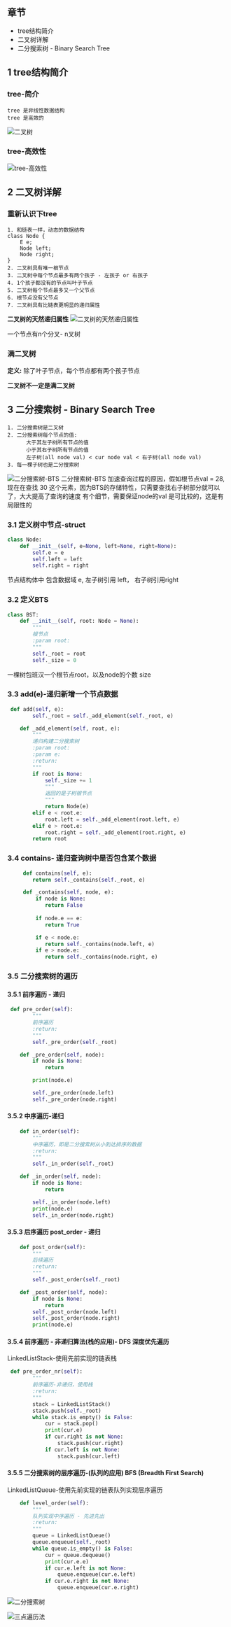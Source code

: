 ## 章节 
* tree结构简介
* 二叉树详解
* 二分搜索树 - Binary Search Tree


## 1 tree结构简介
### tree-简介
```
tree 是非线性数据结构
tree 是高效的
```
![二叉树](img/tree_ds.png)

### tree-高效性
![tree-高效性](img/tree.png)

## 2 二叉树详解
### 重新认识下tree
```
1. 和链表一样，动态的数据结构
class Node {
    E e;
    Node left;
    Node right;
}
2. 二叉树具有唯一根节点
3. 二叉树中每个节点最多有两个孩子 - 左孩子 or 右孩子
4. 1个孩子都没有的节点叫叶子节点
5. 二叉树每个节点最多又一个父节点
6. 根节点没有父节点
7. 二叉树具有比链表更明显的递归属性
```
**二叉树的天然递归属性**
![二叉树的天然递归属性](img/tree_digui.jpeg)

一个节点有n个分叉- n叉树

### 满二叉树
**定义:** 除了叶子节点，每个节点都有两个孩子节点

**二叉树不一定是满二叉树**

## 3 二分搜索树 - Binary Search Tree
```
1. 二分搜索树是二叉树
2. 二分搜索树每个节点的值:
      大于其左子树所有节点的值
      小于其右子树所有节点的值
      左子树(all node val) < cur node val < 右子树(all node val)
3. 每一棵子树也是二分搜索树
```
![二分搜索树-BTS](img/二分搜索树-BTS.jpeg)
二分搜索树-BTS 加速查询过程的原因，假如根节点val = 28, 现在在查找 30 这个元素，因为BTS的存储特性，只需要查找右子树部分就可以了，大大提高了查询的速度
有个细节，需要保证node的val 是可比较的，这是有局限性的
### 3.1 定义树中节点-struct
```python
class Node:
    def __init__(self, e=None, left=None, right=None):
        self.e = e
        self.left = left
        self.right = right
```
节点结构体中 包含数据域 e, 左子树引用 left， 右子树引用right

### 3.2 定义BTS 
```python
class BST:
    def __init__(self, root: Node = None):
        """
        根节点
        :param root:
        """
        self._root = root
        self._size = 0
```
一棵树包班汉一个根节点root，以及node的个数 size

### 3.3  add(e)-递归新增一个节点数据
```python
 def add(self, e):
        self._root = self._add_element(self._root, e)

    def _add_element(self, root, e):
        """
        递归构建二分搜索树
        :param root:
        :param e:
        :return:
        """
        if root is None:
            self._size += 1
            """
            返回的是子树根节点
            """
            return Node(e)
        elif e < root.e:
            root.left = self._add_element(root.left, e)
        elif e > root.e:
            root.right = self._add_element(root.right, e)
        return root
```

### 3.4 contains- 递归查询树中是否包含某个数据
```python
     def contains(self, e):
        return self._contains(self._root, e)

     def _contains(self, node, e):
         if node is None:
            return False
 
         if node.e == e:
            return True

         if e < node.e:
            return self._contains(node.left, e)
         if e > node.e:
            return self._contains(node.right, e)
```

### 3.5 二分搜索树的遍历
#### 3.5.1 前序遍历 - 递归
```python
 def pre_order(self):
        """
        前序遍历
        :return: 
        """
        self._pre_order(self._root)

    def _pre_order(self, node):
        if node is None:
            return

        print(node.e)

        self._pre_order(node.left)
        self._pre_order(node.right)
```

#### 3.5.2 中序遍历-递归
```python
    def in_order(self):
        """
        中序遍历，即是二分搜索树从小到达排序的数据
        :return:
        """
        self._in_order(self._root)

    def _in_order(self, node):
        if node is None:
            return

        self._in_order(node.left)
        print(node.e)
        self._in_order(node.right)
```
#### 3.5.3 后序遍历 post_order - 递归
```python
    def post_order(self):
        """
        后续遍历
        :return:
        """
        self._post_order(self._root)

    def _post_order(self, node):
        if node is None:
            return
        self._post_order(node.left)
        self._post_order(node.right)
        print(node.e)
```
####  3.5.4 前序遍历 - 非递归算法(栈的应用)- DFS 深度优先遍历
LinkedListStack-使用先前实现的链表栈
```python
 def pre_order_nr(self):
        """
        前序遍历-非递归，使用栈 
        :return:
        """
        stack = LinkedListStack()
        stack.push(self._root)
        while stack.is_empty() is False:
            cur = stack.pop()
            print(cur.e)
            if cur.right is not None:
                stack.push(cur.right)
            if cur.left is not None:
                stack.push(cur.left)
```
#### 3.5.5 二分搜索树的层序遍历-(队列的应用) BFS (Breadth First Search)
LinkedListQueue-使用先前实现的链表队列实现层序遍历

```python
    def level_order(self):
        """
        队列实现中序遍历 - 先进先出
        :return:
        """
        queue = LinkedListQueue()
        queue.enqueue(self._root)
        while queue.is_empty() is False:
            cur = queue.dequeue()
            print(cur.e.e)
            if cur.e.left is not None:
                queue.enqueue(cur.e.left)
            if cur.e.right is not None:
                queue.enqueue(cur.e.right)
```
![二分搜索树](img/二分搜索树.jpeg)

![三点遍历法](img/每一个节点都要被访问3次.jpeg)






